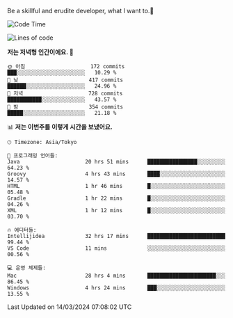 Be a skillful and erudite developer, what I want to.👶

<!--START_SECTION:waka-->
![Code Time](http://img.shields.io/badge/Code%20Time-513%20hrs%2019%20mins-blue)

![Lines of code](https://img.shields.io/badge/%EC%A0%80%EB%8A%94%20%EC%97%AC%ED%83%9C%EA%B9%8C%EC%A7%80%20-781.2%20thousand%20%EC%A4%84%EC%9D%98%20%EC%BD%94%EB%93%9C%EB%A5%BC%20%EC%9E%91%EC%84%B1%ED%96%88%EC%96%B4%EC%9A%94.-blue)

**저는 저녁형 인간이에요. 🦉** 

```text
🌞 아침                     172 commits         ███░░░░░░░░░░░░░░░░░░░░░░   10.29 % 
🌆 낮　                     417 commits         ██████░░░░░░░░░░░░░░░░░░░   24.96 % 
🌃 저녁                     728 commits         ███████████░░░░░░░░░░░░░░   43.57 % 
🌙 밤　                     354 commits         █████░░░░░░░░░░░░░░░░░░░░   21.18 % 
```


📊 **저는 이번주를 이렇게 시간을 보냈어요.** 

```text
🕑︎ Timezone: Asia/Tokyo

💬 프로그래밍 언어들: 
Java                     20 hrs 51 mins      ████████████████░░░░░░░░░   64.23 % 
Groovy                   4 hrs 43 mins       ████░░░░░░░░░░░░░░░░░░░░░   14.57 % 
HTML                     1 hr 46 mins        █░░░░░░░░░░░░░░░░░░░░░░░░   05.48 % 
Gradle                   1 hr 22 mins        █░░░░░░░░░░░░░░░░░░░░░░░░   04.26 % 
XML                      1 hr 12 mins        █░░░░░░░░░░░░░░░░░░░░░░░░   03.70 % 

🔥 에디터들: 
Intellijidea             32 hrs 17 mins      █████████████████████████   99.44 % 
VS Code                  11 mins             ░░░░░░░░░░░░░░░░░░░░░░░░░   00.56 % 

💻 운영 체제들: 
Mac                      28 hrs 4 mins       ██████████████████████░░░   86.45 % 
Windows                  4 hrs 24 mins       ███░░░░░░░░░░░░░░░░░░░░░░   13.55 % 
```


 Last Updated on 14/03/2024 07:08:02 UTC
<!--END_SECTION:waka-->
